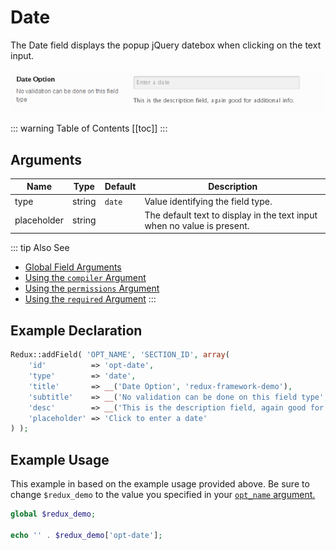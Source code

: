 # Date

The Date field displays the popup jQuery datebox when clicking on the text input.

<span style="display:block;text-align:center">![](./img/date.png)</span>

::: warning Table of Contents
[[toc]]
:::

## Arguments
|Name|Type|Default|Description|
|--- |--- |--- |--- |
|type|string|`date`|Value identifying the field type.|
|placeholder|string||The default text to display in the text input when no value is present.|

::: tip Also See
- [Global Field Arguments](../configuration/fields/arguments.md)
- [Using the `compiler` Argument](../configuration/fields/compiler.md)
- [Using the `permissions` Argument](../configuration/fields/permissions.md)
- [Using the `required` Argument](../configuration/fields/required.md)
:::

## Example Declaration
```php
Redux::addField( 'OPT_NAME', 'SECTION_ID', array(
    'id'          => 'opt-date',
    'type'        => 'date',
    'title'       => __('Date Option', 'redux-framework-demo'), 
    'subtitle'    => __('No validation can be done on this field type', 'redux-framework-demo'),
    'desc'        => __('This is the description field, again good for additional info.', 'redux-framework-demo'),
    'placeholder' => 'Click to enter a date'
) );
```

## Example Usage
This example in based on the example usage provided above. Be sure to change `$redux_demo` to the value you specified in your <a title="opt_name" href="/redux-framework/arguments/opt_name/">`opt_name` argument.</a>

```php
global $redux_demo;

echo '' . $redux_demo['opt-date'];
```

